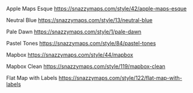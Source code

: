 
Apple Maps Esque
https://snazzymaps.com/style/42/apple-maps-esque

Neutral Blue
https://snazzymaps.com/style/13/neutral-blue

Pale Dawn
https://snazzymaps.com/style/1/pale-dawn

Pastel Tones
https://snazzymaps.com/style/84/pastel-tones

Mapbox
https://snazzymaps.com/style/44/mapbox

Mapbox Clean
https://snazzymaps.com/style/119/mapbox-clean

Flat Map with Labels
https://snazzymaps.com/style/122/flat-map-with-labels




